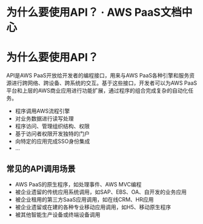 # 为什么要使用API？ · AWS PaaS文档中心

# 为什么要使用API？

API是AWS PaaS开放给开发者的编程接口，用来与AWS PaaS各种引擎和服务资源进行跨网络、跨设备、跨系统的交互。基于这些接口，开发者可以为AWS PaaS平台和上层的AWS商业应用进行功能扩展，通过程序的组合完成复杂的自动化任务。

  * 程序调用AWS流程引擎
  * 对业务数据进行读写处理
  * 程序访问、管理组织结构、权限
  * 基于访问者权限开发独特的门户
  * 向特定的应用完成SSO身份集成
  * ...

## 常见的API调用场景

  * AWS PaaS的原生程序，如处理事件、AWS MVC编程
  * 被企业遗留的传统应用系统调用，如SAP、EBS、OA、自开发的业务应用
  * 被企业租用的第三方SaaS应用调用，如在线CRM、HR应用
  * 被企业遗留或在建的各种专业移动应用调用，如H5、移动原生程序
  * 被其他智能生产设备或终端设备调用